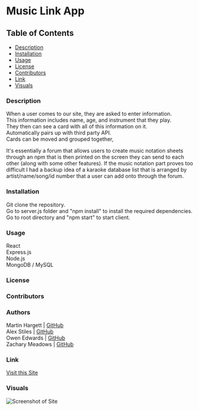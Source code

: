 # Music Link App

## Table of Contents
* [Description](#description) 
* [Installation](#installation)  
* [Usage](#usage)  
* [License](#license)  
* [Contributors](#contributors)  
* [Link](#link)  
* [Visuals](#visuals)  

### Description
When a user comes to our site, they are asked to enter information.  
This information includes name, age, and instrument that they play.  
They then can see a card with all of this information on it.  
Automatically pairs up with third party API.  
Cards can be moved and grouped together, 

It's essentially a forum that allows users to create music notation sheets through an npm that is then printed on the screen they can send to each other (along with some other features).
If the music notation part proves too difficult I had a backup idea of a karaoke database list that is arranged by artist/name/song/id number that a user can add onto through the forum.

### Installation
Git clone the repository.  
Go to server.js folder and "npm install" to install the required dependencies.  
Go to root directory and "npm start" to start client.

### Usage
React  
Express.js  
Node.js  
MongoDB / MySQL

### License

### Contributors

### Authors
Martin Hargett | [GitHub](https://github.com/MHargett23)  
Alex Stiles | [GitHub](https://github.com/kffl3496)  
Owen Edwards | [GitHub](https://github.com/Ivyparade)  
Zachary Meadows | [GitHub](https://github.com/zachmdws)

### Link
[Visit this Site](#)

### Visuals
![Screenshot of Site](#)